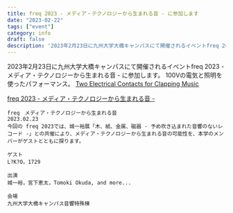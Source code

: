 ```yaml
---
title: freq 2023 - メディア・テクノロジーから生まれる音 - に参加します
date: "2023-02-22"
tags: ["event"]
category: info
draft: false
description: '2023年2月23日に九州大学大橋キャンパスにて開催されるイベントfreq 2023 - メディア・テクノロジーから生まれる音 - に参加します。…'
---
```


2023年2月23日に九州大学大橋キャンパスにて開催されるイベントfreq 2023 - メディア・テクノロジーから生まれる音 - に参加します。
100Vの電気と照明を使ったパフォーマンス。
[Two Electrical Contacts for Clapping Music](../two_electrical_contacts_for_clapping_music)

[freq 2023 - メディア・テクノロジーから生まれる音 -](https://freq2023.peatix.com/)

```
freq　メディア・テクノロジーから生まれる音
2023.02.23
今回の freq 2023では、城一裕展「木、紙、金属、磁器 - 予め吹き込まれた音響のないレコード -」との共催により、メディア・テクノロジーから生まれる音の可能性を、本学のメンバーがゲストとともに探ります。

ゲスト
L?K?O，1729

出演
城一裕，宮下恵太，Tomoki Okuda, and more...

会場
九州大学大橋キャンパス音響特殊棟
```
